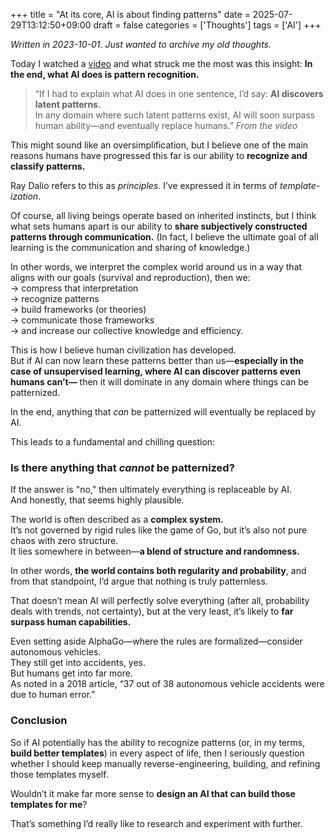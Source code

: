 +++
title = "At its core, AI is about finding patterns"
date = 2025-07-29T13:12:50+09:00
draft = false
categories = ['Thoughts']
tags = ['AI']
+++

_Written in 2023-10-01. Just wanted to archive my old thoughts._

Today I watched a [video](https://youtu.be/CUnVY5IBvBA?si=IdfcA71fR3JtVfnP) and what struck me the most was this insight: **In the end, what AI does is pattern recognition.**

> “If I had to explain what AI does in one sentence, I’d say: **AI discovers latent patterns.**  
> In any domain where such latent patterns exist, AI will soon surpass human ability—and eventually replace humans.”
> _From the video_

This might sound like an oversimplification, but I believe one of the main reasons humans have progressed this far is our ability to **recognize and classify patterns.**

Ray Dalio refers to this as _principles_.
I’ve expressed it in terms of _template-ization_.

Of course, all living beings operate based on inherited instincts, but I think what sets humans apart is our ability to **share subjectively constructed patterns through communication.** (In fact, I believe the ultimate goal of all learning is the communication and sharing of knowledge.)

In other words, we interpret the complex world around us in a way that aligns with our goals (survival and reproduction), then we:  
→ compress that interpretation  
→ recognize patterns  
→ build frameworks (or theories)  
→ communicate those frameworks  
→ and increase our collective knowledge and efficiency.

This is how I believe human civilization has developed.  
But if AI can now learn these patterns better than us—**especially in the case of unsupervised learning, where AI can discover patterns even humans can’t—** then it will dominate in any domain where things can be patternized.

In the end, anything that _can_ be patternized will eventually be replaced by AI.

This leads to a fundamental and chilling question:

### Is there anything that _cannot_ be patternized?

If the answer is "no," then ultimately everything is replaceable by AI.  
And honestly, that seems highly plausible.

The world is often described as a **complex system.**  
It’s not governed by rigid rules like the game of Go, but it’s also not pure chaos with zero structure.  
It lies somewhere in between—**a blend of structure and randomness.**

In other words, **the world contains both regularity and probability**, and from that standpoint, I’d argue that nothing is truly patternless.

That doesn’t mean AI will perfectly solve everything (after all, probability deals with trends, not certainty), but at the very least, it’s likely to **far surpass human capabilities.**

Even setting aside AlphaGo—where the rules are formalized—consider autonomous vehicles.  
They still get into accidents, yes.  
But humans get into far more.  
As noted in a 2018 article, “37 out of 38 autonomous vehicle accidents were due to human error.”

### Conclusion

So if AI potentially has the ability to recognize patterns (or, in my terms, **build better templates**) in every aspect of life, then I seriously question whether I should keep manually reverse-engineering, building, and refining those templates myself.

Wouldn’t it make far more sense to **design an AI that can build those templates for me**?

That’s something I’d really like to research and experiment with further.
